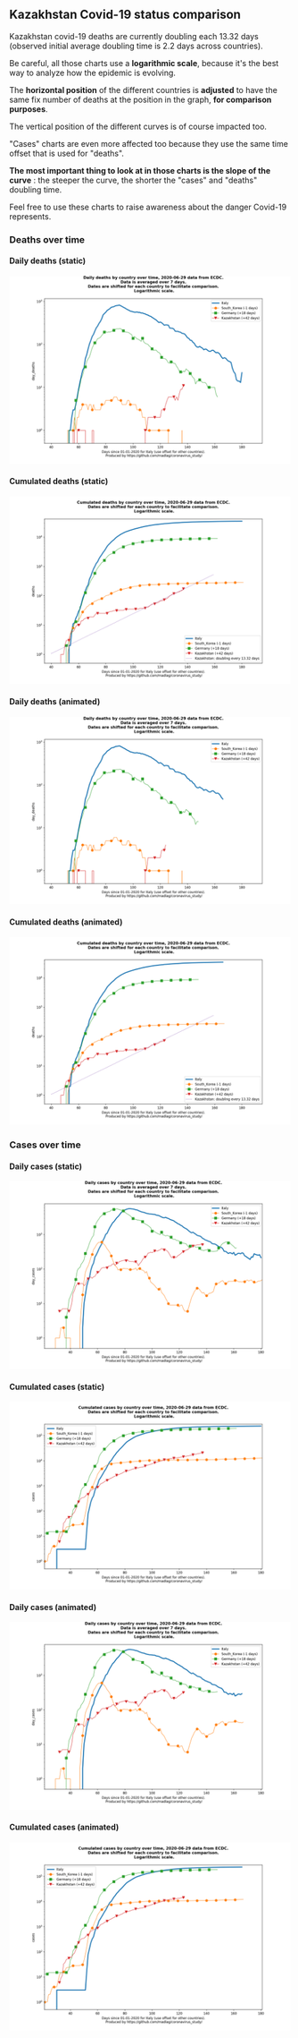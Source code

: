 ## Kazakhstan Covid-19 status comparison 

Kazakhstan covid-19 deaths are currently doubling each 13.32 days (observed initial average doubling time is 2.2 days across countries).



Be careful, all those charts use a **logarithmic scale**, because it's the best way to analyze how the epidemic is evolving.
 
The **horizontal position** of the different countries is **adjusted** to have the same fix number of deaths at the position in the graph, **for comparison purposes**.

The vertical position of the different curves is of course impacted too.

"Cases" charts are even more affected too because they use the same time offset that is used for "deaths".

**The most important thing to look at in those charts is the slope of the curve** : the steeper the curve, the shorter the "cases" and "deaths" doubling time.

Feel free to use these charts to raise awareness about the danger Covid-19 represents. 


 
### Deaths over time
 
#### Daily deaths (static)
![Kazakhstan covid-19 daily deaths static chart](https://raw.githubusercontent.com/madlag/coronavirus_study/master/notebooks/graphs/2020-06-29/countries/Kazakhstan/2020-06-29_Kazakhstan_day_deaths.png "Kazakhstan covid-19 day_deaths static chart")   
 
#### Cumulated deaths (static)
![Kazakhstan covid-19 cumulated deaths static chart](https://raw.githubusercontent.com/madlag/coronavirus_study/master/notebooks/graphs/2020-06-29/countries/Kazakhstan/2020-06-29_Kazakhstan_deaths.png "Kazakhstan covid-19 deaths static chart")   
 
#### Daily deaths (animated)
![Kazakhstan covid-19 daily deaths animated chart](https://raw.githubusercontent.com/madlag/coronavirus_study/master/notebooks/graphs/2020-06-29/countries/Kazakhstan/2020-06-29_Kazakhstan_day_deaths.gif "Kazakhstan covid-19 day_deaths animated chart")   
 
#### Cumulated deaths (animated)
![Kazakhstan covid-19 cumulated deaths animated chart](https://raw.githubusercontent.com/madlag/coronavirus_study/master/notebooks/graphs/2020-06-29/countries/Kazakhstan/2020-06-29_Kazakhstan_deaths.gif "Kazakhstan covid-19 deaths animated chart")   

 
### Cases over time
 
#### Daily cases (static)
![Kazakhstan covid-19 daily cases static chart](https://raw.githubusercontent.com/madlag/coronavirus_study/master/notebooks/graphs/2020-06-29/countries/Kazakhstan/2020-06-29_Kazakhstan_day_cases.png "Kazakhstan covid-19 day_cases static chart")   
 
#### Cumulated cases (static)
![Kazakhstan covid-19 cumulated cases static chart](https://raw.githubusercontent.com/madlag/coronavirus_study/master/notebooks/graphs/2020-06-29/countries/Kazakhstan/2020-06-29_Kazakhstan_cases.png "Kazakhstan covid-19 cases static chart")   
 
#### Daily cases (animated)
![Kazakhstan covid-19 daily cases animated chart](https://raw.githubusercontent.com/madlag/coronavirus_study/master/notebooks/graphs/2020-06-29/countries/Kazakhstan/2020-06-29_Kazakhstan_day_cases.gif "Kazakhstan covid-19 day_cases animated chart")   
 
#### Cumulated cases (animated)
![Kazakhstan covid-19 cumulated cases animated chart](https://raw.githubusercontent.com/madlag/coronavirus_study/master/notebooks/graphs/2020-06-29/countries/Kazakhstan/2020-06-29_Kazakhstan_cases.gif "Kazakhstan covid-19 cases animated chart")   

